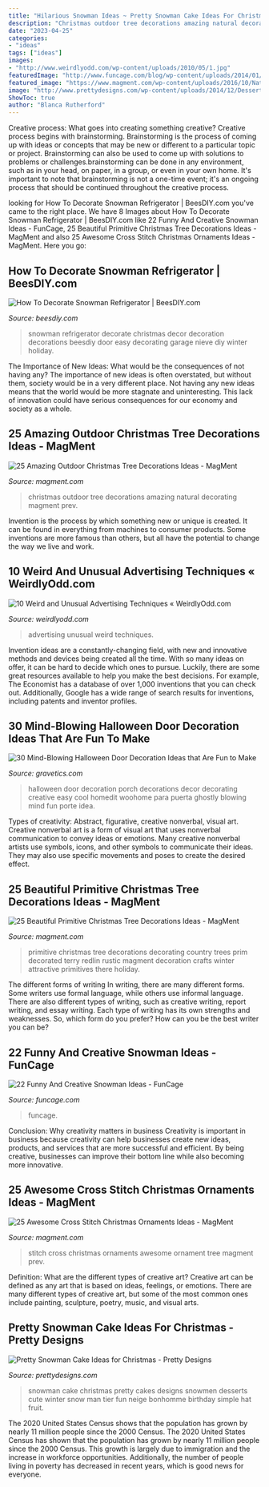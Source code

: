 ```yaml
---
title: "Hilarious Snowman Ideas ~ Pretty Snowman Cake Ideas For Christmas"
description: "Christmas outdoor tree decorations amazing natural decorating magment prev"
date: "2023-04-25"
categories:
- "ideas"
tags: ["ideas"]
images:
- "http://www.weirdlyodd.com/wp-content/uploads/2010/05/1.jpg"
featuredImage: "http://www.funcage.com/blog/wp-content/uploads/2014/01/22-Funny-and-creative-snowman-ideas-015.jpg"
featured_image: "https://www.magment.com/wp-content/uploads/2016/10/Natural-Outdoor-Christmas-Decorating-Ideas.jpg"
image: "http://www.prettydesigns.com/wp-content/uploads/2014/12/Desserts.jpg"
ShowToc: true
author: "Blanca Rutherford"
---
```



Creative process: What goes into creating something creative?
Creative process begins with brainstorming. Brainstorming is the process of coming up with ideas or concepts that may be new or different to a particular topic or project. Brainstorming can also be used to come up with solutions to problems or challenges.brainstorming can be done in any environment, such as in your head, on paper, in a group, or even in your own home. It's important to note that brainstorming is not a one-time event; it's an ongoing process that should be continued throughout the creative process.

	

		
looking for How To Decorate Snowman Refrigerator | BeesDIY.com you've came to the right place. We have 8 Images about How To Decorate Snowman Refrigerator | BeesDIY.com like 22 Funny And Creative Snowman Ideas - FunCage, 25 Beautiful Primitive Christmas Tree Decorations Ideas - MagMent and also 25 Awesome Cross Stitch Christmas Ornaments Ideas - MagMent. Here you go:
		
    
## How To Decorate Snowman Refrigerator | BeesDIY.com

<img loading=lazy src="http://www.beesdiy.com/wp-content/uploads/2015/12/How-To-Decorate-Snowman-Refrigerators-4.jpg" onerror="this.onerror=null;this.src='https://tse3.mm.bing.net/th?id=OIP.mvHsavD7POEu2jNTQOGdGwHaLH&amp;pid=15.1';" alt="How To Decorate Snowman Refrigerator | BeesDIY.com">

_Source: beesdiy.com_

>snowman refrigerator decorate christmas decor decoration decorations beesdiy door easy decorating garage nieve diy winter holiday. 

	

The Importance of New Ideas: What would be the consequences of not having any?
The importance of new ideas is often overstated, but without them, society would be in a very different place. Not having any new ideas means that the world would be more stagnate and uninteresting. This lack of innovation could have serious consequences for our economy and society as a whole.

    
## 25 Amazing Outdoor Christmas Tree Decorations Ideas - MagMent

<img loading=lazy src="https://www.magment.com/wp-content/uploads/2016/10/Natural-Outdoor-Christmas-Decorating-Ideas.jpg" onerror="this.onerror=null;this.src='https://tse3.mm.bing.net/th?id=OIP.D1LuWtHTWvaWq-2DeBwRHQHaJ4&amp;pid=15.1';" alt="25 Amazing Outdoor Christmas Tree Decorations Ideas - MagMent">

_Source: magment.com_

>christmas outdoor tree decorations amazing natural decorating magment prev. 

	

Invention is the process by which something new or unique is created. It can be found in everything from machines to consumer products. Some inventions are more famous than others, but all have the potential to change the way we live and work.

    
## 10 Weird And Unusual Advertising Techniques « WeirdlyOdd.com

<img loading=lazy src="http://www.weirdlyodd.com/wp-content/uploads/2010/05/1.jpg" onerror="this.onerror=null;this.src='https://tse4.mm.bing.net/th?id=OIP.bIgBnOB-qsywwStXO75atAHaKX&amp;pid=15.1';" alt="10 Weird and Unusual Advertising Techniques « WeirdlyOdd.com">

_Source: weirdlyodd.com_

>advertising unusual weird techniques. 

	

Invention ideas are a constantly-changing field, with new and innovative methods and devices being created all the time. With so many ideas on offer, it can be hard to decide which ones to pursue. Luckily, there are some great resources available to help you make the best decisions. For example, The Economist has a database of over 1,000 inventions that you can check out. Additionally, Google has a wide range of search results for inventions, including patents and inventor profiles.

    
## 30 Mind-Blowing Halloween Door Decoration Ideas That Are Fun To Make

<img loading=lazy src="http://www.gravetics.com/wp-content/uploads/2017/07/Creative-Ghostly-Halloween-Porch-Decoration.jpg" onerror="this.onerror=null;this.src='https://tse2.mm.bing.net/th?id=OIP.6z393y8Zcyd4RtFI1GqFNQHaLH&amp;pid=15.1';" alt="30 Mind-Blowing Halloween Door Decoration Ideas that Are Fun to Make">

_Source: gravetics.com_

>halloween door decoration porch decorations decor decorating creative easy cool homedit woohome para puerta ghostly blowing mind fun porte idea. 

	

Types of creativity: Abstract, figurative, creative nonverbal, visual art.
Creative nonverbal art is a form of visual art that uses nonverbal communication to convey ideas or emotions. Many creative nonverbal artists use symbols, icons, and other symbols to communicate their ideas. They may also use specific movements and poses to create the desired effect.

    
## 25 Beautiful Primitive Christmas Tree Decorations Ideas - MagMent

<img loading=lazy src="https://www.magment.com/wp-content/uploads/2016/10/Pinterest-Primitive-Christmas-Trees-2016.jpg" onerror="this.onerror=null;this.src='https://tse3.mm.bing.net/th?id=OIP.uzbszIdkXCPIUc8J7xjl2gHaJ4&amp;pid=15.1';" alt="25 Beautiful Primitive Christmas Tree Decorations Ideas - MagMent">

_Source: magment.com_

>primitive christmas tree decorations decorating country trees prim decorated terry redlin rustic magment decoration crafts winter attractive primitives there holiday. 

	

The different forms of writing
In writing, there are many different forms. Some writers use formal language, while others use informal language. There are also different types of writing, such as creative writing, report writing, and essay writing. Each type of writing has its own strengths and weaknesses. So, which form do you prefer? How can you be the best writer you can be?

    
## 22 Funny And Creative Snowman Ideas - FunCage

<img loading=lazy src="http://www.funcage.com/blog/wp-content/uploads/2014/01/22-Funny-and-creative-snowman-ideas-015.jpg" onerror="this.onerror=null;this.src='https://tse4.mm.bing.net/th?id=OIP.i_Q4XUWo7u1X-DlYApea9AHaGn&amp;pid=15.1';" alt="22 Funny And Creative Snowman Ideas - FunCage">

_Source: funcage.com_

>funcage. 

	

Conclusion: Why creativity matters in business
Creativity is important in business because creativity can help businesses create new ideas, products, and services that are more successful and efficient. By being creative, businesses can improve their bottom line while also becoming more innovative.

    
## 25 Awesome Cross Stitch Christmas Ornaments Ideas - MagMent

<img loading=lazy src="https://www.magment.com/wp-content/uploads/2016/11/Cross-Stitch-Christmas-Tree-Ornament-2016.jpg" onerror="this.onerror=null;this.src='https://tse2.mm.bing.net/th?id=OIP.R7mvcn5OB3iNTeHAKZvjpQHaJ4&amp;pid=15.1';" alt="25 Awesome Cross Stitch Christmas Ornaments Ideas - MagMent">

_Source: magment.com_

>stitch cross christmas ornaments awesome ornament tree magment prev. 

	

Definition: What are the different types of creative art?
Creative art can be defined as any art that is based on ideas, feelings, or emotions. There are many different types of creative art, but some of the most common ones include painting, sculpture, poetry, music, and visual arts.

    
## Pretty Snowman Cake Ideas For Christmas - Pretty Designs

<img loading=lazy src="http://www.prettydesigns.com/wp-content/uploads/2014/12/Desserts.jpg" onerror="this.onerror=null;this.src='https://tse3.mm.bing.net/th?id=OIP.rMdNlepkS8zfmm23vQJ5igHaJ3&amp;pid=15.1';" alt="Pretty Snowman Cake Ideas for Christmas - Pretty Designs">

_Source: prettydesigns.com_

>snowman cake christmas pretty cakes designs snowmen desserts cute winter snow man tier fun neige bonhomme birthday simple hat fruit. 

	

The 2020 United States Census shows that the population has grown by nearly 11 million people since the 2000 Census.
The 2020 United States Census has shown that the population has grown by nearly 11 million people since the 2000 Census. This growth is largely due to immigration and the increase in workforce opportunities. Additionally, the number of people living in poverty has decreased in recent years, which is good news for everyone.

